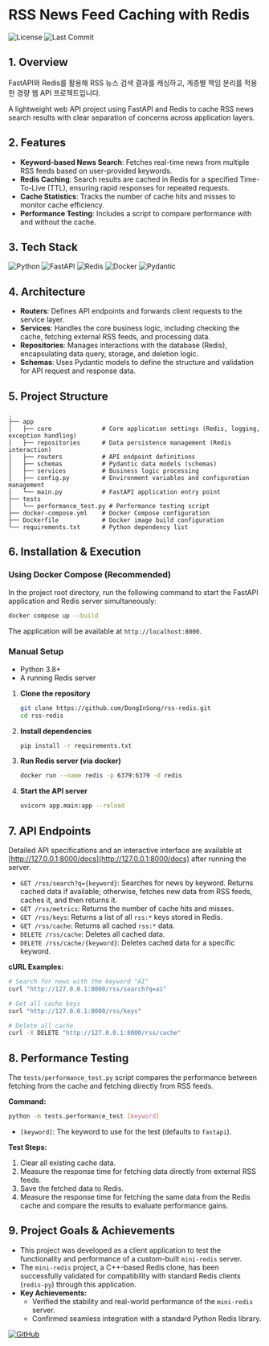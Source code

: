 # RSS News Feed Caching with Redis

![License](https://img.shields.io/github/license/DongInSong/rss-redis)
![Last Commit](https://img.shields.io/github/last-commit/DongInSong/rss-redis)

## 1. Overview

FastAPI와 Redis를 활용해 RSS 뉴스 검색 결과를 캐싱하고, 계층별 책임 분리를 적용한 경량 웹 API 프로젝트입니다.

A lightweight web API project using FastAPI and Redis to cache RSS news search results with clear separation of concerns across application layers.

## 2. Features

- **Keyword-based News Search**: Fetches real-time news from multiple RSS feeds based on user-provided keywords.
- **Redis Caching**: Search results are cached in Redis for a specified Time-To-Live (TTL), ensuring rapid responses for repeated requests.
- **Cache Statistics**: Tracks the number of cache hits and misses to monitor cache efficiency.
- **Performance Testing**: Includes a script to compare performance with and without the cache.

## 3. Tech Stack

![Python](https://img.shields.io/badge/Python-3776AB?style=for-the-badge&logo=python&logoColor=white)
![FastAPI](https://img.shields.io/badge/FastAPI-009688?style=for-the-badge&logo=fastapi&logoColor=white)
![Redis](https://img.shields.io/badge/Redis-DC382D?style=for-the-badge&logo=redis&logoColor=white)
![Docker](https://img.shields.io/badge/Docker-2496ED?style=for-the-badge&logo=docker&logoColor=white)
![Pydantic](https://img.shields.io/badge/Pydantic-E92063?style=for-the-badge&logo=pydantic&logoColor=white)

## 4. Architecture

- **Routers**: Defines API endpoints and forwards client requests to the service layer.
- **Services**: Handles the core business logic, including checking the cache, fetching external RSS feeds, and processing data.
- **Repositories**: Manages interactions with the database (Redis), encapsulating data query, storage, and deletion logic.
- **Schemas**: Uses Pydantic models to define the structure and validation for API request and response data.

## 5. Project Structure

```
.
├── app
│   ├── core              # Core application settings (Redis, logging, exception handling)
│   ├── repositories      # Data persistence management (Redis interaction)
│   ├── routers           # API endpoint definitions
│   ├── schemas           # Pydantic data models (schemas)
│   ├── services          # Business logic processing
│   ├── config.py         # Environment variables and configuration management
│   └── main.py           # FastAPI application entry point
├── tests
│   └── performance_test.py # Performance testing script
├── docker-compose.yml    # Docker Compose configuration
├── Dockerfile            # Docker image build configuration
└── requirements.txt      # Python dependency list
```

## 6. Installation & Execution

### Using Docker Compose (Recommended)

In the project root directory, run the following command to start the FastAPI application and Redis server simultaneously:

```bash
docker compose up --build
```

The application will be available at `http://localhost:8000`.

### Manual Setup

- Python 3.8+
- A running Redis server

1.  **Clone the repository**
    ```bash
    git clone https://github.com/DongInSong/rss-redis.git
    cd rss-redis
    ```

2.  **Install dependencies**
    ```bash
    pip install -r requirements.txt
    ```

3.  **Run Redis server (via docker)**
    ```bash
    docker run --name redis -p 6379:6379 -d redis
    ```

4.  **Start the API server**
    ```bash
    uvicorn app.main:app --reload
    ```

## 7. API Endpoints

Detailed API specifications and an interactive interface are available at [http://127.0.0.1:8000/docs](http://127.0.0.1:8000/docs) after running the server.

- `GET /rss/search?q={keyword}`: Searches for news by keyword. Returns cached data if available; otherwise, fetches new data from RSS feeds, caches it, and then returns it.
- `GET /rss/metrics`: Returns the number of cache hits and misses.
- `GET /rss/keys`: Returns a list of all `rss:*` keys stored in Redis.
- `GET /rss/cache`: Returns all cached `rss:*` data.
- `DELETE /rss/cache`: Deletes all cached data.
- `DELETE /rss/cache/{keyword}`: Deletes cached data for a specific keyword.

**cURL Examples:**
```bash
# Search for news with the keyword "AI"
curl "http://127.0.0.1:8000/rss/search?q=ai"

# Get all cache keys
curl "http://127.0.0.1:8000/rss/keys"

# Delete all cache
curl -X DELETE "http://127.0.0.1:8000/rss/cache"
```

## 8. Performance Testing

The `tests/performance_test.py` script compares the performance between fetching from the cache and fetching directly from RSS feeds.

**Command:**
```bash
python -m tests.performance_test [keyword]
```
- `[keyword]`: The keyword to use for the test (defaults to `fastapi`).

**Test Steps:**
1.  Clear all existing cache data.
2.  Measure the response time for fetching data directly from external RSS feeds.
3.  Save the fetched data to Redis.
4.  Measure the response time for fetching the same data from the Redis cache and compare the results to evaluate performance gains.

## 9. Project Goals & Achievements

- This project was developed as a client application to test the functionality and performance of a custom-built `mini-redis` server.
- The `mini-redis` project, a C++-based Redis clone, has been successfully validated for compatibility with standard Redis clients (`redis-py`) through this application.
- **Key Achievements:**
  - Verified the stability and real-world performance of the `mini-redis` server.
  - Confirmed seamless integration with a standard Python Redis library.

[![GitHub](https://img.shields.io/badge/mini_redis-181717?style=flat&logo=github&logoColor=white)](https://github.com/DongInSong/mini-redis)
